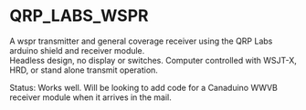 # QRP_LABS_WSPR
A wspr transmitter and general coverage receiver using the QRP Labs arduino shield and receiver module.\
Headless design, no display or switches.  Computer controlled with WSJT-X, HRD, or stand alone transmit operation.

Status:  Works well.  Will be looking to add code for a Canaduino WWVB receiver module when it arrives in the mail.



